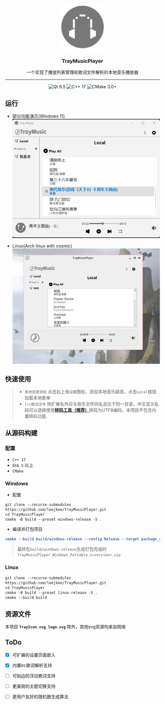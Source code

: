 <p align="center">
  <img src="docs/img/MusicPlayerLogo.svg" alt="Tray Core Module Icon" width="150">
  <h3 align="center">TrayMusicPlayer</h3>
  <p align="center">
    一个实现了播放列表管理和歌词文件解析的本地音乐播放器
  </p>
</p>

---

<p align="center">
  <img src="https://img.shields.io/badge/Qt-6.5-green?logo=qt&logoColor=white" alt="Qt 6.5"/>
  <img src="https://img.shields.io/badge/C%2B%2B-17-blue?logo=c%2B%2B&logoColor=white" alt="C++ 17"/>
  <img src="https://img.shields.io/badge/CMake-3.20%2B-orange?logo=cmake&logoColor=white" alt="CMake 3.0+"/>
</p>


## 运行
- 部分功能演示(Windows 11)  
  ![show](docs/img/windows-show.gif)

- Linux(Arch linux with cosmic)  
  ![show_linux](docs/img/show-view-linux.png)  

## 快速使用
> - `本地目录添加` 点击右上角`设置`图标，添加本地音乐路径，点击`Local`按钮加载本地歌单
> - `lrc歌词文件` 除扩展名外应与音乐文件同名且位于同一目录，中文显示乱码可以选择使用[**转码工具（推荐）**](https://github.com/leejkee/scripts/tree/main/Python-scripts/convert-encoding-utf8)转码为UTF8编码，本项目不包含内置转码功能

## 从源码构建
### 配置
- `C++ 17`
- `Qt6.5` 以上
- `CMake`

### Windows
- 配置
```shell
git clone --recurse-submodules https://github.com/leejkee/TrayMusicPlayer.git
cd TrayMusicPlayer
cmake -B build --preset windows-release -S .
```

- 编译并打包项目
```cmake
cmake --build build/windows-release --config Release --target package_release
```
> 最终在`build/windows-release`生成打包完成的`TrayMusicPlayer_Windows_Portable_v<version>.zip`

### Linux
```shell
git clone --recurse-submodules https://github.com/leejkee/TrayMusicPlayer.git
cd TrayMusicPlayer
cmake -B build --preset linux-release -S .
cmake --build build
```

## 资源文件
本项目 **`TrayIcon.svg`**, **`logo.svg`** 除外，其他svg资源均来自网络

## ToDo
- [x] 可扩展的设置页面嵌入
- [x] 内置lrc歌词解析支持
- [ ] 可贴边的浮动歌词支持
- [ ] 更美观的主题切换支持
- [ ] 更用户友好的随机数生成算法

